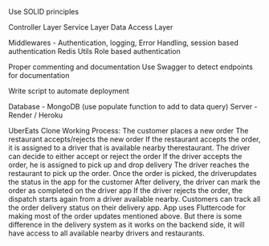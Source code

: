 Use SOLID principles

Controller Layer
Service Layer
Data Access Layer

Middlewares - Authentication, logging, Error Handling, 
session based authentication
Redis
Utils
Role based authentication

Proper commenting and documentation
Use Swagger to detect endpoints for documentation

Write script to automate deployment

Database - MongoDB (use populate function to add to data query)
Server - Render / Heroku

UberEats Clone Working Process:
The customer places a new order
The restaurant accepts/rejects the new order
If the restaurant accepts the order, it is assigned to a driver that is available nearby therestaurant.
The driver can decide to either accept or reject the order
If the driver accepts the order, he is assigned to pick up and drop delivery
The driver reaches the restaurant to pick up the order. Once the order is picked, the driverupdates the status in the app for the customer
After delivery, the driver can mark the order as completed on the driver app
If the driver rejects the order, the dispatch starts again from a driver available nearby.
Customers can track all the order delivery status on their delivery app. App uses Fluttercode for making most of the order updates mentioned above.
But there is some difference in the delivery system as it works on the backend side, it will have access to all available nearby drivers and restaurants.